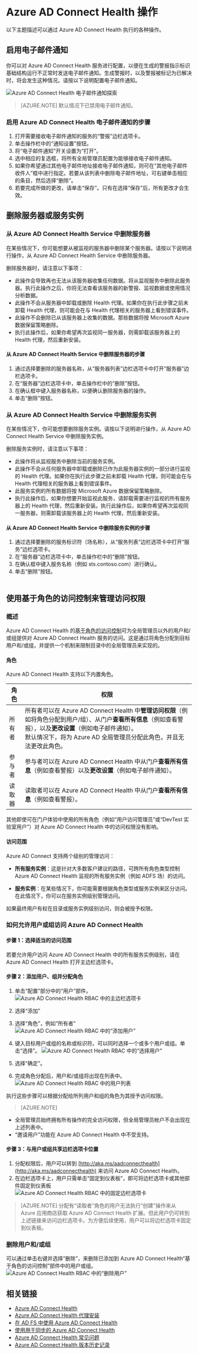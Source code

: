 <properties
	pageTitle="Azure AD Connect Health 操作。"
	description="本文介绍在部署 Azure AD Connect Health 后可以执行的其他操作。"
	services="active-directory"
	documentationCenter=""
	authors="karavar"
	manager="stevenpo"
	editor="curtand"/>

<tags 
	ms.service="active-directory" 
	ms.date="02/21/2016"
	wacn.date=""/> 

# Azure AD Connect Health 操作

以下主题描述可以通过 Azure AD Connect Health 执行的各种操作。

## 启用电子邮件通知
你可以对 Azure AD Connect Health 服务进行配置，以便在生成的警报指示标识基础结构运行不正常时发送电子邮件通知。生成警报时，以及警报被标记为已解决时，将会发生这种情况。请按以下说明配置电子邮件通知。

![Azure AD Connect Health 电子邮件通知探索](./media/active-directory-aadconnect-health/email_noti_discover.png)

>[AZURE.NOTE] 默认情况下已禁用电子邮件通知。


### 启用 Azure AD Connect Health 电子邮件通知的步骤

1. 打开需要接收电子邮件通知的服务的“警报”边栏选项卡。
2. 单击操作栏中的“通知设置”按钮。
3. 将“电子邮件通知”开关设置为“打开”。
4. 选中相应的复选框，将所有全局管理员配置为能够接收电子邮件通知。
5. 如果你希望通过其他电子邮件地址接收电子邮件通知，则可在“其他电子邮件收件人”框中进行指定。若要从该列表中删除电子邮件地址，可右键单击相应的条目，然后选择“删除”。
6. 若要完成所做的更改，请单击“保存”。只有在选择“保存”后，所有更改才会生效。

## 删除服务器或服务实例

### 从 Azure AD Connect Health Service 中删除服务器
在某些情况下，你可能想要从被监视的服务器中删除某个服务器。请按以下说明进行操作，从 Azure AD Connect Health Service 中删除服务器。

删除服务器时，请注意以下事项：

- 此操作会导致再也无法从该服务器收集任何数据。将从监视服务中删除此服务器。执行此操作之后，你将无法查看该服务器的新警报、监视数据或使用情况分析数据。
- 此操作不会从服务器中卸载或删除 Health 代理。如果你在执行此步骤之前未卸载 Health 代理，则可能会在与 Health 代理相关的服务器上看到错误事件。
- 此操作不会删除已从该服务器上收集的数据。那些数据将按 Microsoft Azure 数据保留策略删除。
- 执行此操作后，如果你希望再次监视同一服务器，则需卸载该服务器上的 Health 代理，然后重新安装。


#### 从 Azure AD Connect Health Service 中删除服务器的步骤

1. 通过选择要删除的服务器名称，从“服务器列表”边栏选项卡中打开“服务器”边栏选项卡。
2. 在“服务器”边栏选项卡中，单击操作栏中的“删除”按钮。
3. 在确认框中键入服务器名称，以便确认删除服务器的操作。
4. 单击“删除”按钮。


### 从 Azure AD Connect Health Service 中删除服务实例

在某些情况下，你可能想要删除服务实例。请按以下说明进行操作，从 Azure AD Connect Health Service 中删除服务实例。

删除服务实例时，请注意以下事项：

- 此操作将从监视服务中删除当前的服务实例。
- 此操作不会从任何服务器中卸载或删除已作为此服务器实例的一部分进行监视的 Health 代理。如果你在执行此步骤之前未卸载 Health 代理，则可能会在与 Health 代理相关的服务器上看到错误事件。
- 此服务实例的所有数据将按 Microsoft Azure 数据保留策略删除。
- 执行此操作后，如果你想要开始监视此服务，请卸载需要进行监视的所有服务器上的 Health 代理，然后重新安装。执行此操作后，如果你希望再次监视同一服务器，则需卸载该服务器上的 Health 代理，然后重新安装。


#### 从 Azure AD Connect Health Service 中删除服务实例的步骤

1. 通过选择要删除的服务标识符（场名称），从“服务列表”边栏选项卡中打开“服务”边栏选项卡。
2. 在“服务器”边栏选项卡中，单击操作栏中的“删除”按钮。
3. 在确认框中键入服务名称（例如 sts.contoso.com）进行确认。
4. 单击“删除”按钮。<br><br>


[//]: # "启动 RBAC 部分"
## 使用基于角色的访问控制来管理访问权限
### 概述
Azure AD Connect Health 的[基于角色的访问控制](role-based-access-control-configure.md)可为全局管理员以外的用户和/或组提供对 Azure AD Connect Health 服务的访问。这是通过将角色分配到目标用户和/或组，并提供一个机制来限制目录中的全局管理员来实现的。

#### 角色
Azure AD Connect Health 支持以下内置角色。

| 角色 | 权限 |
| ----------- | ---------- |
| 所有者 | 所有者可以在 Azure AD Connect Health 中**管理访问权限**（例如将角色分配到用户/组）、从门户**查看所有信息**（例如查看警报），以及**更改设置**（例如电子邮件通知）。<br>默认情况下，将为 Azure AD 全局管理员分配此角色，并且无法更改此角色。 |
|参与者| 参与者可以在 Azure AD Connect Health 中从门户**查看所有信息**（例如查看警报）以及**更改设置**（例如电子邮件通知）。|
|读取器| 读取者可以在 Azure AD Connect Health 中从门户**查看所有信息**（例如查看警报）。|

其他即使可在门户体验中使用的所有角色（例如“用户访问管理员”或“DevTest 实验室用户”）对 Azure AD Connect Health 中的访问权限没有影响。

#### 访问范围

Azure AD Connect 支持两个级别的管理访问：

- **所有服务实例**：这是针对大多数客户建议的路径，可跨所有角色类型控制 Azure AD Connect Health 监视的所有服务实例（例如 ADFS 场）的访问。

- **服务实例**：在某些情况下，你可能需要根据角色类型或服务实例来区分访问。在此情况下，你可以在服务实例级别管理访问。

如果最终用户有权在目录或服务实例级别访问，则会被授予权限。


### 如何允许用户或组访问 Azure AD Connect Health
#### 步骤 1：选择适当的访问范围
若要允许用户访问 Azure AD Connect Health 中的所有服务实例级别，请在 Azure AD Connect Health 打开主边栏选项卡。<br>
#### 步骤 2：添加用户、组并分配角色
1. 单击“配置”部分中的“用户”部件。<br>
![Azure AD Connect Health RBAC 中的主边栏选项卡](./media/active-directory-aadconnect-health/RBAC_main_blade.png)
2. 选择“添加”
3. 选择“角色”，例如“所有者”<br>
![Azure AD Connect Health RBAC 中的“添加用户”](./media/active-directory-aadconnect-health/RBAC_add.png)
4. 键入目标用户或组的名称或标识符。可以同时选择一个或多个用户或组。单击“选择”。
![Azure AD Connect Health RBAC 中的“选择用户”](./media/active-directory-aadconnect-health/RBAC_select_users.png)
5. 选择“确定”。<br>

6. 完成角色分配后，用户和/或组将出现在列表中。<br>
![Azure AD Connect Health RBAC 中的用户列表](./media/active-directory-aadconnect-health/RBAC_user_list.png)

执行这些步骤可以根据分配给所列用户和组的角色为其授予访问权限。
>[AZURE.NOTE]
- 全局管理员始终拥有所有操作的完全访问权限，但全局管理员帐户不会出现在上述列表中。
- “邀请用户”功能在 Azure AD Connect Health 中不受支持。

#### 步骤 3：与用户或组共享边栏选项卡位置
1. 分配权限后，用户可以转到 [http://aka.ms/aadconnecthealth](http://aka.ms/aadconnecthealth) 来访问 Azure AD Connect Health。
2. 在边栏选项卡上，用户只需单击“固定到仪表板”，即可将边栏选项卡或其他部件固定到仪表板<br> ![Azure AD Connect Health RBAC 中的固定边栏选项卡](./media/active-directory-aadconnect-health/RBAC_pin_blade.png)


>[AZURE.NOTE] 分配有“读取者”角色的用户无法执行“创建”操作来从 Azure 应用商店获取 Azure AD Connect Health 扩展。但此用户仍可转到上述链接来访问边栏选项卡。为方便后续使用，用户可以将边栏选项卡固定到仪表板。

### 删除用户和/或组
可以通过单击右键并选择“删除”，来删除已添加到 Azure AD Connect Health“基于角色的访问控制”部件中的用户或组。<br>
![Azure AD Connect Health RBAC 中的“删除用户”](./media/active-directory-aadconnect-health/RBAC_remove.png)

[//]: # "结束 RBAC 部分"

## 相关链接

* [Azure AD Connect Health](/documentation/articles/active-directory-aadconnect-health)
* [Azure AD Connect Health 代理安装](/documentation/articles/active-directory-aadconnect-health-agent-install)
* [在 AD FS 中使用 Azure AD Connect Health](/documentation/articles/active-directory-aadconnect-health-adfs)
* [使用用于同步的 Azure AD Connect Health](/documentation/articles/active-directory-aadconnect-health-sync)
* [Azure AD Connect Health 常见问题](/documentation/articles/active-directory-aadconnect-health-faq)
* [Azure AD Connect Health 版本历史记录](/documentation/articles/active-directory-aadconnect-health-version-history)

<!---HONumber=Mooncake_0509_2016-->